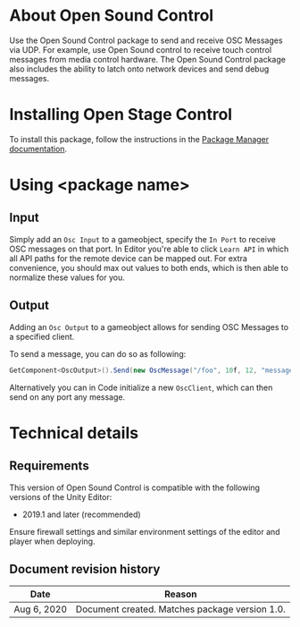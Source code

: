 # About Open Sound Control

Use the Open Sound Control package to send and receive OSC Messages via UDP. For example, use Open Sound control to receive touch control messages from media control hardware. The Open Sound Control package also includes the ability to latch onto network devices and send debug messages.


# Installing Open Stage Control

To install this package, follow the instructions in the [Package Manager documentation](https://docs.unity3d.com/Packages/com.unity.package-manager-ui@latest/index.html). 


<a name="UsingPackageName"></a>
# Using &lt;package name&gt;
## Input
Simply add an ``Osc Input`` to a gameobject, specify the ``In Port`` to receive OSC messages on that port. In Editor
you're able to click ``Learn API`` in which all API paths for the remote device can be mapped out. For extra convenience,
you should max out values to both ends, which is then able to normalize these values for you.

## Output
Adding an ``Osc Output`` to a gameobject allows for sending OSC Messages to a specified client.

To send a message, you can do so as following:

```csharp
GetComponent<OscOutput>().Send(new OscMessage("/foo", 10f, 12, "message", ...));
```

Alternatively you can in Code initialize a new ``OscClient``, which can then send on any port any message. 


# Technical details
## Requirements

This version of Open Sound Control is compatible with the following versions of the Unity Editor:

* 2019.1 and later (recommended)

Ensure firewall settings and similar environment settings of the editor and player when deploying.

## Document revision history
| Date        | Reason                                         |
|-------------|------------------------------------------------|
| Aug 6, 2020 | Document created. Matches package version 1.0. |
